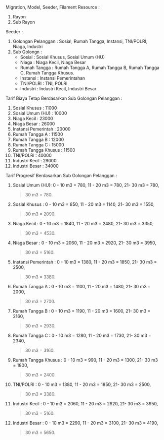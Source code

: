 Migration, Model, Seeder, Filament Resource :

1. Rayon
2. Sub Rayon

Seeder :

1. Golongan Pelanggan : Sosial, Rumah Tangga, Instansi, TNI/POLRI, Niaga, Industri
2. Sub Golongn :
   - Sosial : Sosial Khusus, Sosial Umum (HU)
   - Niaga : Niaga Kecil, Niaga Besar
   - Rumah Tangga : Rumah Tangga A, Rumah Tangga B, Rumah Tangga C, Rumah Tangga Khusus.
   - Instansi : Instansi Pemerintahan
   - TNI/POLRI : TNI, POLRI
   - Industri : Industri Kecil, Industri Besar

Tarif Biaya Tetap Berdasarkan Sub Golongan Pelanggan :

1. Sosial Khusus : 11000
2. Sosial Umum (HU) : 10000
3. Niaga Kecil : 23000
4. Niaga Besar : 26000
5. Instansi Pemerintah : 20000
6. Rumah Tangga A : 11500
7. Rumah Tangga B : 12000
8. Rumah Tangga C : 15000
9. Rumah Tangga Khusus : 11500
10. TNI/POLRI : 40000
11. Industri Kecil : 28000
12. Industri Besar : 34000

Tarif Progresif Berdasarkan Sub Golongan Pelanggan :

1. Sosial Umum (HU):
   0 - 10 m3 = 780,
   11 - 20 m3 = 780,
   21- 30 m3 = 780,

   > 30 m3 = 780.
   >
2. Sosial Khusus :
   0 - 10 m3 = 850,
   11 - 20 m3 = 1140,
   21- 30 m3 = 1550,

   > 30 m3 = 2090.
   >
3. Niaga Kecil :
   0 - 10 m3 = 1840,
   11 - 20 m3 = 2480,
   21- 30 m3 = 3350,

   > 30 m3 = 4530.
   >
4. Niaga Besar :
   0 - 10 m3 = 2060,
   11 - 20 m3 = 2920,
   21- 30 m3 = 3950,

   > 30 m3 = 5160.
   >
5. Instansi Pemerintah :
   0 - 10 m3 = 1380,
   11 - 20 m3 = 1850,
   21- 30 m3 = 2500,

   > 30 m3 = 3380.
   >
6. Rumah Tangga A :
   0 - 10 m3 = 1100,
   11 - 20 m3 = 1480,
   21- 30 m3 = 2000,

   > 30 m3 = 2700.
   >
7. Rumah Tangga B :
   0 - 10 m3 = 1190,
   11 - 20 m3 = 1600,
   21- 30 m3 = 2160,

   > 30 m3 = 2930.
   >
8. Rumah Tangga C :
   0 - 10 m3 = 1280,
   11 - 20 m3 = 1730,
   21- 30 m3 = 2340,

   > 30 m3 = 3160.
   >
9. Rumah Tangga Khusus :
   0 - 10 m3 = 990,
   11 - 20 m3 = 1300,
   21- 30 m3 = 1800,

   > 30 m3 = 2400.
   >
10. TNI/POLRI :
    0 - 10 m3 = 1380,
    11 - 20 m3 = 1850,
    21- 30 m3 = 2500,

    > 30 m3 = 3380.
    >
11. Industri Kecil :
    0 - 10 m3 = 2060,
    11 - 20 m3 = 2920,
    21- 30 m3 = 3950,

    > 30 m3 = 5160.
    >
12. Industri Besar :
    0 - 10 m3 = 2290,
    11 - 20 m3 = 3100,
    21- 30 m3 = 4190,

    > 30 m3 = 5650.
    >
